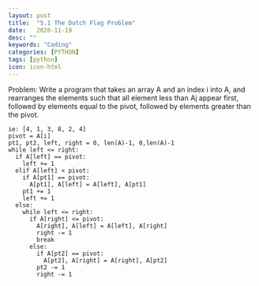 ```yaml
---
layout: post
title:  "5.1 The Dutch Flag Problem"
date:   2020-11-19
desc: ""
keywords: "Coding"
categories: [PYTHON]
tags: [python]
icon: icon-html
---
```


Problem: Write a program that takes an array A and an index i into A, and rearranges the elements such that all element less than A[i](the "pivot") appear first, followed by elements equal to the pivot, followed by elements greater than the pivot.

```
ie: [4, 1, 3, 8, 2, 4]
pivot = A[i]
pt1, pt2, left, right = 0, len(A)-1, 0,len(A)-1
while left <= right:
  if A[left] == pivot:
    left += 1
  elif A[left] < pivot:
    if A[pt1] == pivot:
      A[pt1], A[left] = A[left], A[pt1]
    pt1 += 1
    left += 1
  else:
    while left <= right:
      if A[right] <= pivot:
        A[right], A[left] = A[left], A[right]
        right -= 1
        break
      else:
        if A[pt2] == pivot:
          A[pt2], A[right] = A[right], A[pt2]
        pt2 -= 1
        right -= 1
        

    
    
        
```
